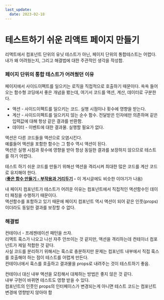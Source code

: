 ```yaml
---
last_update:
  date: 2023-02-18
---
```


# 테스트하기 쉬운 리액트 페이지 만들기

리액트에서 컴포넌트 단위의 유닛 테스트가 아닌, 페이지 단위의 통합테스트는 어렵다.  
내가 왜 어려웠는지, 그리고 해결법에 대한 주관적인 생각을 작성함.

### 페이지 단위의 통합 테스트가 어려웠던 이유

페이지에서 사이드이펙트를 일으키는 로직을 직접적으로 호출하기 때문이다.
쏙쏙 들어오는 함수형 코딩에서 좋은 개념을 봤는데, 여기서 코드를 액션, 계산, 데이터로 구분한다.

- 액션 - 사이드이펙트를 일으키는 코드. 실행 시점이나 횟수에 영향을 받는다.
- 계산 - 사이드이펙트를 일으키지 않는 순수 함수. 전달받은 인자에만 의존하며 같은 입력값에 대해 항상 같은 결과를 반환함.
- 데이터 - 이벤트에 대한 결과물. 실행할 필요가 없다.

액션은 다른 코드들을 액션으로 오염시킨다.  
예를들어 액션을 포함한 함수는 그 함수 역시 액션이 된다.  
액션은 실행 시점과 횟수에 영향을 받아 항상 동일한 결과를 보장하지 않으므로 테스트를 하기 어렵다.

테스트 하기 쉬운 코드를 만들기 위해선 액션을 격리시켜 최대한 많은 코드를 계산 코드로 유지해야 한다.  
(**[좋은 함수 만들기 - 부작용과 거리두기](https://jojoldu.tistory.com/697) -** 이 게시글에도 비슷한 이야기가 나옴)

내 페이지 컴포넌트가 테스트가 어려운 이유는 컴포넌트에서 직접적인 액션함수인 데이터 패칭을 수행하기 때문이다.  
액션함수를 포함하고 있기 때문에 페이지 컴포넌트 역시 액션이 되어 같은 인풋(props)이더라도 동일한 결과를 보장할 수 없다.

### 해결법

컨테이너 - 프레젠테이션 패턴을 쓰자.  
리액트 훅스가 나오고 나선 자주 안쓰이는 것 같지만, 액션을 격리하는데 컨테이너 컴포넌트가 제일 적합한 것 같다.  
사실 코드를 분리하기 위해서는 훅스로 충분하지만 문제는 컴포넌트 내부에서 직접 훅스를 호출해야 하는 점이 테스트를 어렵게 만든다.  
컨테이너에서 훅스를 호출하고 결과물을 props로 내려주는 것이 테스트하기 좋음.

컨테이너 대신 내부 액션을 모킹해서 대체하는 방법은 좋지 않은 것 같다.  
내부 구현이 바뀌면 테스트도 영향 받을 수 있다.  
컴포넌트의 인풋인 props의 인터페이스가 변경되는게 아니면 테스트 코드는 컴포넌트 변경에 영향받지 않아야 함
